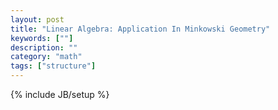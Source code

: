 ```yaml
---
layout: post
title: "Linear Algebra: Application In Minkowski Geometry"
keywords: [""]
description: ""
category: "math"
tags: ["structure"]
---
```

{% include JB/setup %}


